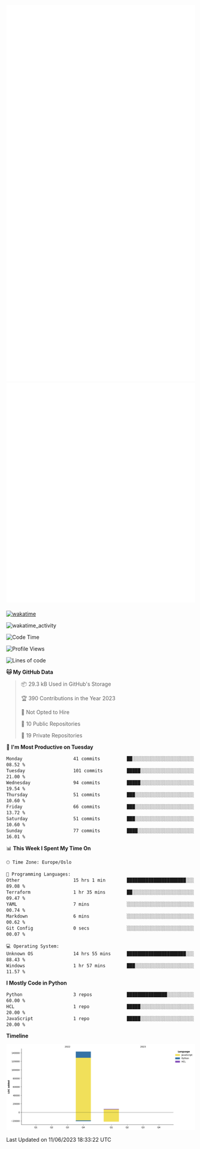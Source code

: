 ![Metrics](/metrics.svg)![Additional metrics](metrics.additional.svg)
----------------------------------------------------------------------------------------------------------------------------------------------------

[![wakatime](https://wakatime.com/badge/user/139c3dc8-b99d-475a-b6b4-e7663d03add8.svg)](https://wakatime.com/@139c3dc8-b99d-475a-b6b4-e7663d03add8)

![wakatime_activity](https://wakatime.com/share/@merca/d0fb6363-0f77-40ae-9525-9b9347ed2e36.svg)

<!--START_SECTION:waka-->
![Code Time](http://img.shields.io/badge/Code%20Time-6%2C690%20hrs-blue)

![Profile Views](http://img.shields.io/badge/Profile%20Views-0-blue)

![Lines of code](https://img.shields.io/badge/From%20Hello%20World%20I%27ve%20Written-150.4%20thousand%20lines%20of%20code-blue)

**🐱 My GitHub Data** 

> 📦 29.3 kB Used in GitHub's Storage 
 > 
> 🏆 390 Contributions in the Year 2023
 > 
> 🚫 Not Opted to Hire
 > 
> 📜 10 Public Repositories 
 > 
> 🔑 19 Private Repositories 
 > 
📅 **I'm Most Productive on Tuesday** 

```text
Monday                   41 commits          ██░░░░░░░░░░░░░░░░░░░░░░░   08.52 % 
Tuesday                  101 commits         █████░░░░░░░░░░░░░░░░░░░░   21.00 % 
Wednesday                94 commits          █████░░░░░░░░░░░░░░░░░░░░   19.54 % 
Thursday                 51 commits          ███░░░░░░░░░░░░░░░░░░░░░░   10.60 % 
Friday                   66 commits          ███░░░░░░░░░░░░░░░░░░░░░░   13.72 % 
Saturday                 51 commits          ███░░░░░░░░░░░░░░░░░░░░░░   10.60 % 
Sunday                   77 commits          ████░░░░░░░░░░░░░░░░░░░░░   16.01 % 
```


📊 **This Week I Spent My Time On** 

```text
🕑︎ Time Zone: Europe/Oslo

💬 Programming Languages: 
Other                    15 hrs 1 min        ██████████████████████░░░   89.08 % 
Terraform                1 hr 35 mins        ██░░░░░░░░░░░░░░░░░░░░░░░   09.47 % 
YAML                     7 mins              ░░░░░░░░░░░░░░░░░░░░░░░░░   00.74 % 
Markdown                 6 mins              ░░░░░░░░░░░░░░░░░░░░░░░░░   00.62 % 
Git Config               0 secs              ░░░░░░░░░░░░░░░░░░░░░░░░░   00.07 % 

💻 Operating System: 
Unknown OS               14 hrs 55 mins      ██████████████████████░░░   88.43 % 
Windows                  1 hr 57 mins        ███░░░░░░░░░░░░░░░░░░░░░░   11.57 % 
```

**I Mostly Code in Python** 

```text
Python                   3 repos             ███████████████░░░░░░░░░░   60.00 % 
HCL                      1 repo              █████░░░░░░░░░░░░░░░░░░░░   20.00 % 
JavaScript               1 repo              █████░░░░░░░░░░░░░░░░░░░░   20.00 % 
```



**Timeline**

![Lines of Code chart](https://raw.githubusercontent.com/merca/merca/current/assets/bar_graph.png)


 Last Updated on 11/06/2023 18:33:22 UTC
<!--END_SECTION:waka-->
